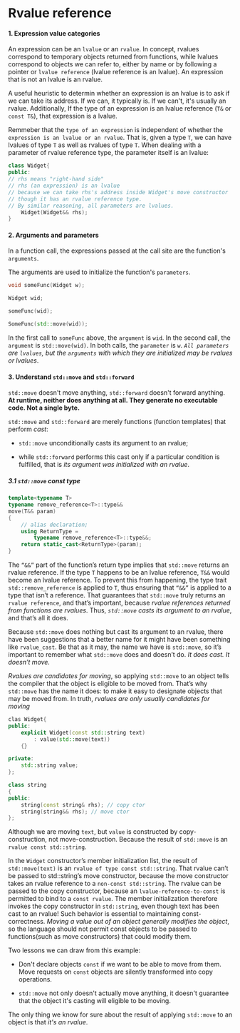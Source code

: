 # Rvalue reference

#### 1. Expression value categories

An expression can be an `lvalue` or an `rvalue`. In concept, rvalues correspond to temporary objects returned from functions, while lvalues correspond to objects we can refer to, either by name or by following a pointer or `lvalue reference` (lvalue reference is an lvalue). An expression that is not an lvalue is an rvalue.

A useful heuristic to determin whether an expression is an lvalue is to ask if we can take its address. If we can, it typically is. If we can't, it's usually an rvalue. Additionally, If the type of an expression is an lvalue reference (`T&` or `const T&`), that expression is a lvalue.

Remmeber that the `type of an expression` is independent of whether the `expression is an lvalue or an rvalue`. That is, given a type `T`, we can have lvalues of type `T` as well as rvalues of type `T`. When dealing with a parameter of rvalue reference type, the parameter itself is an lvalue:

```C++
class Widget{
public:
// rhs means "right-hand side"
// rhs (an expression) is an lvalue
// because we can take rhs's address inside Widget's move constructor
// though it has an rvalue reference type.
// By similar reasoning, all parameters are lvalues.
    Widget(Widget&& rhs);
}
```

#### 2. Arguments and parameters

In a function call, the expressions passed at the call site are the function's `arguments`. 

The arguments are used to initialize the function's `parameters`.

```C++
void someFunc(Widget w);

Widget wid;

someFunc(wid);

SomeFunc(std::move(wid));
```

In the first call to `someFunc` above, the `argument` is `wid`. In the second call, the `argument` is `std::move(wid)`. In both calls, the `parameter` is `w`. *`All parameters` are `lvalues`, but the `arguments` with which they are initialized may be rvalues or lvalues*.

#### 3. Understand `std::move` and `std::forward`

`std::move` doesn't move anything, `std::forward` doesn't forward anything. **At runtime, neither does anything at all. They generate no executable code. Not a single byte.**

`std::move` and `std::forward` are merely functions (function templates) that perform *cast*:

* `std::move` unconditionally casts its argument to an rvalue; 

* while `std::forward` performs this cast only if a particular condition is fulfilled, that is *its argument was initialized with an rvalue*.

##### 3.1 `std::move` const type

```C++
template<typename T>
typename remove_reference<T>::type&&
move(T&& param)
{
    // alias declaration;
    using ReturnType =
        typename remove_reference<T>::type&&;
    return static_cast<ReturnType>(param);
}
```

The `“&&”` part of the function’s return type implies that `std::move` returns an rvalue reference. If the type `T` happens to be an lvalue reference, `T&&` would become an lvalue reference. To prevent this from happening, the type trait `std::remove_reference` is applied to `T`, thus ensuring that `“&&”` is applied to a type that isn’t a reference. That guarantees that `std::move` truly returns an `rvalue reference`, and that’s important, because *rvalue references returned from functions are rvalues*. Thus, *`std::move` casts its argument to an rvalue*, and that’s all it does.

Because `std::move` does nothing but cast its argument to an rvalue, there have been suggestions that a better name for it might have been something like `rvalue_cast`. Be that as it may, the name we have is `std::move`, so it’s important to remember what `std::move` does and doesn’t do. *It does cast. It doesn’t move.*

*Rvalues are candidates for moving*, so applying `std::move` to an object tells the compiler that the object is eligible to be moved from. That’s why `std::move` has the name it does: to make it easy to designate objects that may be moved from. In truth, *rvalues are only usually candidates for moving*

```C++
clas Widget{
public:
    explicit Widget(const std::string text)
        : value(std::move(text))
    {}

private:
    std::string value;
};

class string
{
public:
    string(const string& rhs); // copy ctor
    string(string&& rhs); // move ctor
};
```

Although we are moving `text`, but `value` is constructed by copy-construction, not move-construction. Because the result of `std::move` is an `rvalue const std::string`.

In the `Widget` constructor’s member initialization list, the result of `std::move(text)` is an `rvalue of type const std::string`. That rvalue can’t be passed to std::string’s move constructor, because the move constructor takes an rvalue reference to a `non-const std::string`. The rvalue can be passed to the copy constructor, because an `lvalue-reference-to-const` is permitted to bind to a `const rvalue`. The member initialization therefore invokes the copy constructor in `std::string`, even though text has been cast to an rvalue! Such behavior is essential to maintaining const-correctness. *Moving a value out of an object generally modifies the object*, so the language should not permit const objects to be passed to functions(such as move constructors) that could modify them.

Two lessons we can draw from this example:

* Don't declare objects `const` if we want to be able to move from them. Move requests on `const` objects are silently transformed into copy operations.

* `std::move` not only doesn't actually move anything, it doesn't guarantee that the object it's casting will eligible to be moving.

The only thing we know for sure about the result of applying `std::move` to an object is that *it's an rvalue*.